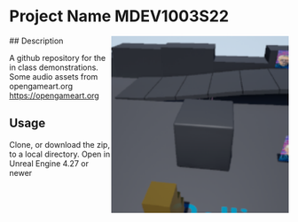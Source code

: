 # Project Name  MDEV1003S22
<img src="Saved/AutoScreenshot.png" width="320"  align="right" />
## Description

A github repository for the in class demonstrations. 
Some audio assets from opengameart.org <br> https://opengameart.org 

## Usage
Clone, or download the zip, to a local directory. Open in Unreal Engine 4.27 or newer

